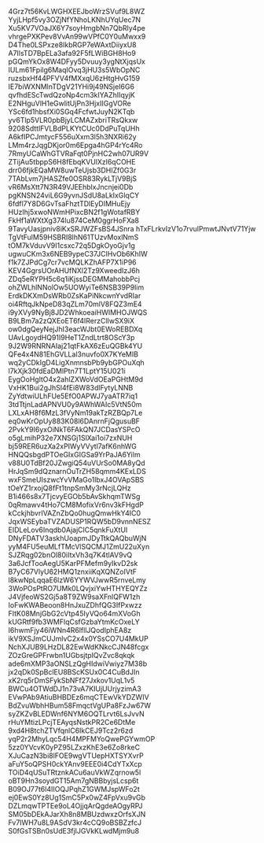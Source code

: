 4Grz7t56KvLWGHXEEJboWrzSVuf9L8WZ
YyjLHpf5vy3OZjNfYNhoLKNhUYqUec7N
Xu5KV7VOaJX6Y7soyHmgbNn7QbRly4pe
vhrgePXKPev8VvAn99wVPfC0Y0uMwxx9
D4The0LSPxze8IkbRGP7eWAxtDiiyxU8
A7IlsTD7BpELa3afa92F5fLWiBGH8Ho9
pGQmYkOx8W4DFyy5Dvuuy3ygNtXjqsUx
IULm61Fpilg6MaqIOvq3jHU3s5WbOpNC
ruzsbxHf44PFVV4fMXxqU6zHtgHvG159
IE7biWXNMlnTDgV21YHi9j49NSjeI6G6
qvfhdEScTwdQzoNp4cm3kIYAZhIIqyjK
E2NHguVlH1eGwlitUjPn3HjxIIGgVORe
YSc6fd1hbsfXi0SGq4FcfwtJuyN2KTqb
yv6Tlp5VLR0pbBjyLCMAZxbriTRsQkxw
9208SdttlFVLBdPLKYtCUc0DdPuTqUHh
A6kfIPCJmtycF556uXxm3l5h3NXRi62y
LMm4rzJqgDKjor0m6Epga4hGP4rYc4Ro
7RmyUCaWhGTVRaFqt0PjnHC2wh07UR9V
ZTijAu5tbppS6H8fEbqKVUlXzl6qCOHE
drr06fjkEQaMW8uwTeUjsb3DHIZf0G3r
7TAbLvm7jHASZfe0OSR83RykLTjV9BjS
vR6MsXtt7N3R49VJEEhblxJncnjei0Db
pgKNSN24viL6G9yvnJSdU8aLkIxGlqCY
6fdfl7Y8D6GvTsaFhztTDlEyDIMHuEjy
HUzIhj5xwoNWmHPixcBN2f1gWotafRBY
FkHf1aWXtXg374lu874CeM0ggrHoFXa8
9TavyUasjpniv8iKxSRJWZFsBS4JSnra
hTxFLrkvIzV1o7rvulPmwtJNvtV71Yjw
TgVtFulM59HSBRI8lhN61TUzvMoxlNmS
tOM7kVduvV9I1csxc72q5DgkOyoGjv1g
ugwuCKm3x6NEB9ypeC37JClHvOb6KhIW
f1k7ZJPdCg7cr7vcMQLKZhAFP7X1iP96
KEV4GgrsUOrAHUfNXl2Tz9XweedIzJ6h
ZDq5eRYPH5c6q1iKjssDEGMMahobbPcj
ohZWLhlNNolOw5UOWyiTe6NSB39P9Iim
ErdkDKXmDsWRb0ZsKaPiNkcwnYvdRIar
oi4RftqJkNpeD83qZLm70mlV8FQZ3mE4
i9yXVy9NyBj8JD2WhkoeaiHWIMHOJWQS
B9LBm7a2zQXEoET6f4IRerzClIwSX9iX
ow0dgQeyNejJhI3eacWJbt0EWoREBDXq
UAvLgoydHQ91I9HeT1ZndLtrt8OScY3p
9J2W9RNRNAIaj21qtFkAX6zEuQGBk4YU
QFe4x4N81EhGVLLal3nuvfo0X7KYeMIB
wq2yCDkIgD4LigXnmnsbPb9ybGPOuXqh
l7kXjk30fdEaDMlPtn7T1LptY15U021i
EygOoHgltO4x2ahlZXWoVdOEaPGHtM9d
VxHK1Bui2gJhSl4fEi8W83dlFytyLNNB
ZyYdtwiULhFUe5EfO0APWJ7yaATR7iq1
3tdTtjnLadAPNVU0y9AWhWAIc5VtN50m
LXLxAH8f6MzL3fVyNm19akTzRZBQp7Le
eq0wKrOpUy883K08l6DAnrnFjQgusuBF
2PvkY9I6yxOiNkT6FAkQN7JCDasYSPcO
o5gLmihP32e7XNSGj1SlXai1oi7zxNUH
bj59RER6uzXa2xPIWyVVytl7afK6nhWG
HNQQsbgdPTOeGIxGIGSa9YrPaJA6Yilm
v88U0TdBf20JZwgiQ54uVUrSo0MA8yQd
HrJqSm9dQznarnOuTrZH58qmm4KExLDS
wxFSmeUIszwcYvVMaGo1lbxJ4OVApSBS
tOeYZ1rxojQ8fFt1tnpSmMy3rNcjLQHz
B1i466s8x7TjcvyEGOb5bAvSkhqmTWSg
0qRmawv4tHo7CM8MofixVr6nv3kFHgdP
kCckjhbvrIVAZnZbQo0hugQmwHkY4IC0
JqxWSEybaTVZADUSP1RQW5bD9vnnNESZ
EIDLeLov6Inqdb0AjajClC5qnkFuXtUI
DNyFDATV3askhUoapmJDyTtkQAQbuWjN
yyM4FU5euMLfTMcVlSQCMJ1ZmU22uXyn
SJZRqg02bnOl80iItxVh3q7K4tlAV9vQ
3a6JcfTooAegU5KarPFMefm9yIkvD2sk
B7yC67VlyU62HMQ1znxiiKqXQNZoIVtF
l8kwNpLqqaE6lzW6YYWVJwwR5rnveLmy
3WoPOsPtRO7UMk0LQvjxiYwHTHYEQYZz
J4VjfeoWS2Gj5a8T9ZW9saXFnlQFW1zh
IoFwKWABeoon8HnJxuZDhfQG3IfPxwzz
FItK08MnjGbG2cVtp45IyVQo64mXVoGh
kUGRtf9fb3WMFlqCsfGzbaYtmKcOxeLY
I6hwmFjy46iWNn4R6lfllJQodIphEA8z
ikV9XSJmCUJmlvC2x4x0YSsCO7U4MkUP
NchXJUB9LHzDL82EwWdKNkcCJN48fcgx
ZOzGreGPFrwbn1UGbsjtpIQvZvc8qkqk
ade6mXMP3aONSLzQgHIdwiVwiyz7M38b
jx2qDk0SpBclEU8BScKSUx0C4CuBdJIn
xK2rq5rDmSFykSbNFf27Jxkov1UqL1v5
BWCu4OTWdDJ1n73vA7KIUjUUrjyzimA3
EVwPAb9AtiuBHBDEz6mqCTEwVkYDZWIV
BdZvuWbhHBum58FmqctVgUPa8FzJw67W
syZKZvBLEDWnf6NYM6OQTLrvt6LsJvvN
rHuYMtizLPcjTEAyqsNstkPR2Ce6DtMe
9xd4H8tchZTVfqnlC6IkCEJ9Tcz2r6zd
yqP2r2MhyLqc54H4MPFMYoQwePGYwmOP
5zz0YVcvK0yPZ95LZxzKhE3e6Zo8rkeC
XJuCazN3bi8lFOE9wgVTUepHXTSYXvrP
aFuY5oQPSH0ckYAnv9EEE0i4CdYTxXcp
TOiD4qUSuTRtznkACu6auVkWZqrnow5l
oBT9Hn3soydGT15Am7gNBBbyjsLcsp6t
B09OJ77t6l4IIOQJPqhZ1GWMJspWFo2t
ej0EwS0Yz8Ug1SmC5Px0wZ4FpVxu9vGb
DZLmqwTPTEe9oL4OjjqArQgdeAOgyRPJ
SM05bDEkAJarXh8n8MBUzdwxzOrfsXJN
Fv7IWH7u8L9ASdV3kr4cCQ9oBSBZzfcJ
S0fGsTSBn0sUdE3fjIJGVkKLwdMjm9u8
